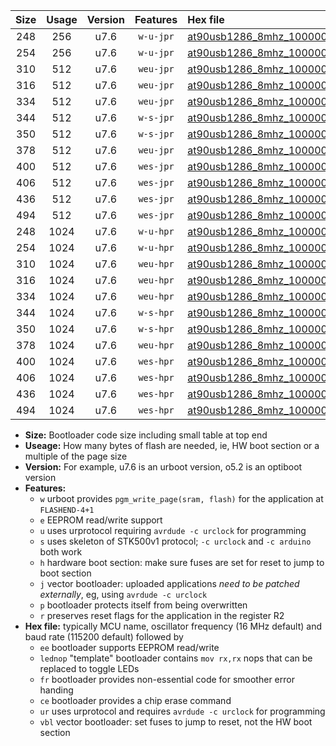 |Size|Usage|Version|Features|Hex file|
|:-:|:-:|:-:|:-:|:--|
|248|256|u7.6|`w-u-jpr`|[at90usb1286_8mhz_1000000bps_ur_vbl.hex](https://raw.githubusercontent.com/stefanrueger/urboot/main/bootloaders/at90usb1286/fcpu_8mhz/1000000_bps/at90usb1286_8mhz_1000000bps_ur_vbl.hex)|
|254|256|u7.6|`w-u-jpr`|[at90usb1286_8mhz_1000000bps_lednop_ur_vbl.hex](https://raw.githubusercontent.com/stefanrueger/urboot/main/bootloaders/at90usb1286/fcpu_8mhz/1000000_bps/at90usb1286_8mhz_1000000bps_lednop_ur_vbl.hex)|
|310|512|u7.6|`weu-jpr`|[at90usb1286_8mhz_1000000bps_ee_ur_vbl.hex](https://raw.githubusercontent.com/stefanrueger/urboot/main/bootloaders/at90usb1286/fcpu_8mhz/1000000_bps/at90usb1286_8mhz_1000000bps_ee_ur_vbl.hex)|
|316|512|u7.6|`weu-jpr`|[at90usb1286_8mhz_1000000bps_ee_lednop_ur_vbl.hex](https://raw.githubusercontent.com/stefanrueger/urboot/main/bootloaders/at90usb1286/fcpu_8mhz/1000000_bps/at90usb1286_8mhz_1000000bps_ee_lednop_ur_vbl.hex)|
|334|512|u7.6|`weu-jpr`|[at90usb1286_8mhz_1000000bps_ee_lednop_fr_ur_vbl.hex](https://raw.githubusercontent.com/stefanrueger/urboot/main/bootloaders/at90usb1286/fcpu_8mhz/1000000_bps/at90usb1286_8mhz_1000000bps_ee_lednop_fr_ur_vbl.hex)|
|344|512|u7.6|`w-s-jpr`|[at90usb1286_8mhz_1000000bps_vbl.hex](https://raw.githubusercontent.com/stefanrueger/urboot/main/bootloaders/at90usb1286/fcpu_8mhz/1000000_bps/at90usb1286_8mhz_1000000bps_vbl.hex)|
|350|512|u7.6|`w-s-jpr`|[at90usb1286_8mhz_1000000bps_lednop_vbl.hex](https://raw.githubusercontent.com/stefanrueger/urboot/main/bootloaders/at90usb1286/fcpu_8mhz/1000000_bps/at90usb1286_8mhz_1000000bps_lednop_vbl.hex)|
|378|512|u7.6|`weu-jpr`|[at90usb1286_8mhz_1000000bps_ee_lednop_fr_ce_ur_vbl.hex](https://raw.githubusercontent.com/stefanrueger/urboot/main/bootloaders/at90usb1286/fcpu_8mhz/1000000_bps/at90usb1286_8mhz_1000000bps_ee_lednop_fr_ce_ur_vbl.hex)|
|400|512|u7.6|`wes-jpr`|[at90usb1286_8mhz_1000000bps_ee_vbl.hex](https://raw.githubusercontent.com/stefanrueger/urboot/main/bootloaders/at90usb1286/fcpu_8mhz/1000000_bps/at90usb1286_8mhz_1000000bps_ee_vbl.hex)|
|406|512|u7.6|`wes-jpr`|[at90usb1286_8mhz_1000000bps_ee_lednop_vbl.hex](https://raw.githubusercontent.com/stefanrueger/urboot/main/bootloaders/at90usb1286/fcpu_8mhz/1000000_bps/at90usb1286_8mhz_1000000bps_ee_lednop_vbl.hex)|
|436|512|u7.6|`wes-jpr`|[at90usb1286_8mhz_1000000bps_ee_lednop_fr_vbl.hex](https://raw.githubusercontent.com/stefanrueger/urboot/main/bootloaders/at90usb1286/fcpu_8mhz/1000000_bps/at90usb1286_8mhz_1000000bps_ee_lednop_fr_vbl.hex)|
|494|512|u7.6|`wes-jpr`|[at90usb1286_8mhz_1000000bps_ee_lednop_fr_ce_vbl.hex](https://raw.githubusercontent.com/stefanrueger/urboot/main/bootloaders/at90usb1286/fcpu_8mhz/1000000_bps/at90usb1286_8mhz_1000000bps_ee_lednop_fr_ce_vbl.hex)|
|248|1024|u7.6|`w-u-hpr`|[at90usb1286_8mhz_1000000bps_ur.hex](https://raw.githubusercontent.com/stefanrueger/urboot/main/bootloaders/at90usb1286/fcpu_8mhz/1000000_bps/at90usb1286_8mhz_1000000bps_ur.hex)|
|254|1024|u7.6|`w-u-hpr`|[at90usb1286_8mhz_1000000bps_lednop_ur.hex](https://raw.githubusercontent.com/stefanrueger/urboot/main/bootloaders/at90usb1286/fcpu_8mhz/1000000_bps/at90usb1286_8mhz_1000000bps_lednop_ur.hex)|
|310|1024|u7.6|`weu-hpr`|[at90usb1286_8mhz_1000000bps_ee_ur.hex](https://raw.githubusercontent.com/stefanrueger/urboot/main/bootloaders/at90usb1286/fcpu_8mhz/1000000_bps/at90usb1286_8mhz_1000000bps_ee_ur.hex)|
|316|1024|u7.6|`weu-hpr`|[at90usb1286_8mhz_1000000bps_ee_lednop_ur.hex](https://raw.githubusercontent.com/stefanrueger/urboot/main/bootloaders/at90usb1286/fcpu_8mhz/1000000_bps/at90usb1286_8mhz_1000000bps_ee_lednop_ur.hex)|
|334|1024|u7.6|`weu-hpr`|[at90usb1286_8mhz_1000000bps_ee_lednop_fr_ur.hex](https://raw.githubusercontent.com/stefanrueger/urboot/main/bootloaders/at90usb1286/fcpu_8mhz/1000000_bps/at90usb1286_8mhz_1000000bps_ee_lednop_fr_ur.hex)|
|344|1024|u7.6|`w-s-hpr`|[at90usb1286_8mhz_1000000bps.hex](https://raw.githubusercontent.com/stefanrueger/urboot/main/bootloaders/at90usb1286/fcpu_8mhz/1000000_bps/at90usb1286_8mhz_1000000bps.hex)|
|350|1024|u7.6|`w-s-hpr`|[at90usb1286_8mhz_1000000bps_lednop.hex](https://raw.githubusercontent.com/stefanrueger/urboot/main/bootloaders/at90usb1286/fcpu_8mhz/1000000_bps/at90usb1286_8mhz_1000000bps_lednop.hex)|
|378|1024|u7.6|`weu-hpr`|[at90usb1286_8mhz_1000000bps_ee_lednop_fr_ce_ur.hex](https://raw.githubusercontent.com/stefanrueger/urboot/main/bootloaders/at90usb1286/fcpu_8mhz/1000000_bps/at90usb1286_8mhz_1000000bps_ee_lednop_fr_ce_ur.hex)|
|400|1024|u7.6|`wes-hpr`|[at90usb1286_8mhz_1000000bps_ee.hex](https://raw.githubusercontent.com/stefanrueger/urboot/main/bootloaders/at90usb1286/fcpu_8mhz/1000000_bps/at90usb1286_8mhz_1000000bps_ee.hex)|
|406|1024|u7.6|`wes-hpr`|[at90usb1286_8mhz_1000000bps_ee_lednop.hex](https://raw.githubusercontent.com/stefanrueger/urboot/main/bootloaders/at90usb1286/fcpu_8mhz/1000000_bps/at90usb1286_8mhz_1000000bps_ee_lednop.hex)|
|436|1024|u7.6|`wes-hpr`|[at90usb1286_8mhz_1000000bps_ee_lednop_fr.hex](https://raw.githubusercontent.com/stefanrueger/urboot/main/bootloaders/at90usb1286/fcpu_8mhz/1000000_bps/at90usb1286_8mhz_1000000bps_ee_lednop_fr.hex)|
|494|1024|u7.6|`wes-hpr`|[at90usb1286_8mhz_1000000bps_ee_lednop_fr_ce.hex](https://raw.githubusercontent.com/stefanrueger/urboot/main/bootloaders/at90usb1286/fcpu_8mhz/1000000_bps/at90usb1286_8mhz_1000000bps_ee_lednop_fr_ce.hex)|

- **Size:** Bootloader code size including small table at top end
- **Useage:** How many bytes of flash are needed, ie, HW boot section or a multiple of the page size
- **Version:** For example, u7.6 is an urboot version, o5.2 is an optiboot version
- **Features:**
  + `w` urboot provides `pgm_write_page(sram, flash)` for the application at `FLASHEND-4+1`
  + `e` EEPROM read/write support
  + `u` uses urprotocol requiring `avrdude -c urclock` for programming
  + `s` uses skeleton of STK500v1 protocol; `-c urclock` and `-c arduino` both work
  + `h` hardware boot section: make sure fuses are set for reset to jump to boot section
  + `j` vector bootloader: uploaded applications *need to be patched externally*, eg, using `avrdude -c urclock`
  + `p` bootloader protects itself from being overwritten
  + `r` preserves reset flags for the application in the register R2
- **Hex file:** typically MCU name, oscillator frequency (16 MHz default) and baud rate (115200 default) followed by
  + `ee` bootloader supports EEPROM read/write
  + `lednop` "template" bootloader contains `mov rx,rx` nops that can be replaced to toggle LEDs
  + `fr` bootloader provides non-essential code for smoother error handing
  + `ce` bootloader provides a chip erase command
  + `ur` uses urprotocol and requires `avrdude -c urclock` for programming
  + `vbl` vector bootloader: set fuses to jump to reset, not the HW boot section

